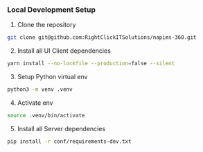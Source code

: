 ### Local Development Setup

1. Clone the repository

```bash
git clone git@github.com:RightClickITSolutions/napims-360.git
```

2. Install all UI Client dependencies

```bash
yarn install --no-lockfile --production=false --silent
```

3. Setup Python virtual env
```bash
python3 -m venv .venv
```

4. Activate env
```bash
source .venv/bin/activate
```

5. Install all Server dependencies
```bash
pip install -r conf/requirements-dev.txt
```
